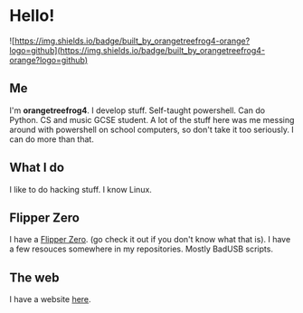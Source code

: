 # Hello!
![https://img.shields.io/badge/built_by_orangetreefrog4-orange?logo=github](https://img.shields.io/badge/built_by_orangetreefrog4-orange?logo=github)

## Me
I'm **orangetreefrog4**.
I develop stuff.
Self-taught powershell.
Can do Python.
CS and music GCSE student.
A lot of the stuff here was me messing around with powershell on school computers, so don't take it too seriously. I can do more than that.

## What I do
I like to do hacking stuff. I know Linux.

## Flipper Zero
I have a [Flipper Zero](https://flipperzero.one). (go check it out if you don't know what that is). I have a few resouces somewhere in my repositories. Mostly BadUSB scripts.

## The web
I have a website [here](https://orangetreefrog4.github.io/).
